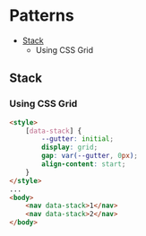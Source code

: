 # Patterns
- [Stack](#stack)
  - Using CSS Grid

## Stack
### Using CSS Grid
```html
<style>
    [data-stack] {
        --gutter: initial;
        display: grid;
        gap: var(--gutter, 0px);
        align-content: start;
    }
</style>
...
<body>
    <nav data-stack>1</nav>
    <nav data-stack>2</nav>
</body>
```

